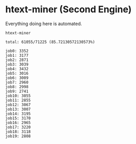 # htext-miner (Second Engine)

Everything doing here is automated.

```
htext-miner

total: 61055/71225 (85.72130572130573%)

job0: 3352
job1: 3177
job2: 2871
job3: 3039
job4: 3432
job5: 3016
job6: 3009
job7: 2960
job8: 2998
job9: 2741
job10: 3055
job11: 2855
job12: 3067
job13: 3007
job14: 3195
job15: 3170
job16: 2965
job17: 3220
job18: 3118
job19: 2808
```